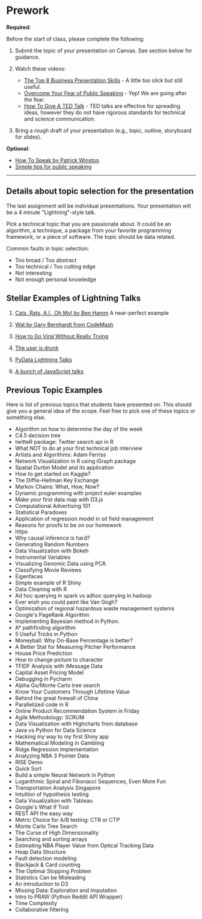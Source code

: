 Prework
======

__Required__:

Before the start of class, please complete the following:

1. Submit the topic of your presentation on Canvas. See section below for guidance.

2. Watch these videos:
    - [The Top 8 Business Presentation Skills](https://www.youtube.com/watch?v=QT5vlkGM810) - A little too slick but still useful.
    - [Overcome Your Fear of Public Speaking](https://www.youtube.com/watch?v=BVIWqp7I6bE) - Yep! We are going after the fear.
    - [How To Give A TED Talk](https://www.youtube.com/watch?v=ohZk7pPJN8o) - TED talks are effective for spreading ideas, however they do not have rigorous standards for technical and science communication.

3. Bring a rough draft of your presentation (e.g., topic, outline, storyboard for slides).

__Optional__:

- [How To Speak by Patrick Winston](https://www.youtube.com/watch?v=Unzc731iCUY&ab_channel=MITOpenCourseWare)
- [Simple tips for public speaking](https://speaking.io/)

-----
Details about topic selection for the presentation
------

The last assignment will be individual presentations. Your presentation will be a 4 minute "Lightning"-style talk. 

Pick a technical topic that you are passionate about. It could be an algorithm, a technique, a package from your favorite programming framework, or a piece of software. The topic should be data related.

Common faults in topic selection:

- Too broad / Too abstract
- Too technical / Too cutting edge
- Not interesting
- Not enough personal knowledge

Stellar Examples of Lightning Talks
------

1. [Cats, Rats, A.I., Oh My! by Ben Hamm](https://www.youtube.com/watch?v=1A-Nf3QIJjM) A near-perfect example

1. [Wat by Gary Bernhardt from CodeMash](https://www.destroyallsoftware.com/talks/wat)

1. [How to Go Viral Without Really Trying](https://www.youtube.com/watch?v=nDnmeGgd8qc) 

1. [The user is drunk](https://www.youtube.com/watch?v=r2CbbBLVaPk)

1. [PyData Lightning Talks](https://www.youtube.com/watch?v=pmpyUakrjaI)

1. [A bunch of JavaScript talks](https://www.youtube.com/watch?v=Pjy0zhcvpD8&list=TLNMJBFTElLxcyNjAxMjAxNg)


Previous Topic Examples
-------

Here is list of previous topics that students have presented on. This should give you a general idea of the scope. Feel free to pick one of these topics or something else.

- Algorithm on how to determine the day of the week
- C4.5 decision tree
- twitteR package: Twitter search api in R
- What NOT to do at your first technical job interview
- Artists and Algorithms: Adam Ferriss
- Network Visualization in R using iGraph package
- Spatial Durbin Model and its application
- How to get started on Kaggle?
- The Diffie-Hellman Key Exchange
- Markov Chains: What, How, Now?
- Dynamic programming with project euler examples
- Make your first data map with D3.js
- Computational Advertising 101
- Statistical Paradoxes
- Application of regression model in oil field management
- Reasons for proofs to be on our homework
- https
- Why causal inference is hard?
- Generating Random Numbers
- Data Visualization with Bokeh
- Instrumental Variables
- Visualizing Genomic Data using PCA
- Classifying Movie Reviews
- Eigenfaces
- Simple example of R Shiny
- Data Cleaning with R
- Ad hoc querying in spark vs adhoc querying in hadoop
- Ever wish you could paint like Van Gogh?
- Optimization of regional hazardous waste management systems
- Google's PageRank Algorithm
- Implementing Bayesian method in Python.
- A* pathfinding algorithm
- 5 Useful Tricks in Python 
- Moneyball: Why On-Base Percentage is better?
- A Better Stat for Measuring Pitcher Performance
- House Price Prediction
- How to change picture to character
- TFIDF Analysis with iMessage Data
- Capital Asset Pricing Model
- Debugging in Pycharm
- Alpha Go/Monte Carlo tree search
- Know Your Customers Through Lifetime Value
- Behind the great firewall of China
- Parallelized code in R
- Online Product Recommendation System in Friday
- Agile Methodology: SCRUM
- Data Visualization with Highcharts from database
- Java vs Python for Data Science
- Hacking my way to my first Shiny app
- Mathematical Modeling in Gambling
- Ridge Regression Implementation
- Analyzing NBA 3 Pointer Data
- RISE Demo
- Quick Sort
- Build a simple Neural Network in Python
- Logarithmic Spiral and Fibonacci Sequences, Even More Fun
- Transportation Analysis Singapore
- Intuition of hypothesis testing
- Data Visualization with Tableau
- Google's What If Tool 
- REST API the easy way
- Metric Choice for A/B testing: CTR or CTP
- Monte Carlo Tree Search
- The Curse of High Dimensionality 
- Searching and sorting arrays
- Estimating NBA Player Value from Optical Tracking Data
- Heap Data Structure
- Fault detection modeling 
- Blackjack & Card counting
- The Optimal Stopping Problem
- Statistics Can be Misleading
- An introduction to D3
- Missing Data: Exploration and Imputation
- Intro to PRAW (Python Reddit API Wrapper)
- Time Complexity
- Collaborative filtering
